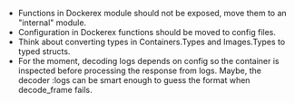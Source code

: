 - Functions in Dockerex module should not be exposed, move them to an "internal" module.
- Configuration in Dockerex functions should be moved to config files.
- Think about converting types in Containers.Types and Images.Types to typed structs.
- For the moment, decoding logs depends on config so the container is inspected before processing the response from logs. Maybe, the decoder :logs can be smart enough to guess the format when decode_frame fails.
